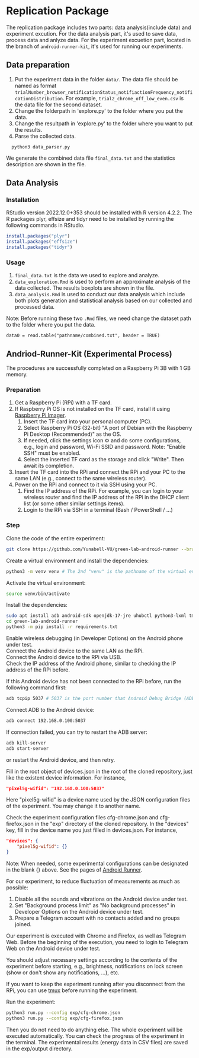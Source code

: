 # Replication Package
The replication package includes two parts: data analysis(include data) and experiment excution. For the data analysis part, it's used to save data, process data and anlyze data. For the experiment excuetion part, located in the branch of `android-runner-kit`, it's used for running our experiments. 
<!-- ```shell
pip3 install -r requirements.txt
``` -->

## Data preparation 
1. Put the experiment data in the folder `data/`. The data file should be named as format `trialNumber_browser_notificationStatus_notifiactionFrequency_notificationDistribution`. For example, `trial2_chrome_off_low_even.csv` is the data file for the second dataset. 
2. Change the folderpath in 'explore.py' to the folder where you put the data.
3. Change the resultpath in 'explore.py' to the folder where you want to put the results.
4. Parse the collected data.
 ```
   python3 data_parser.py
   ```
We generate the combined data file `final_data.txt` and the statistics description are shown in the file.

## Data Analysis 
### Installation
RStudio version 2022.12.0+353 should be installed with R version 4.2.2.
The R packages plyr, effsize and tidyr need to be installed by running the following commands in RStudio.
```R
install.packages("plyr")
install.packages("effsize")
install.packages("tidyr")
```
### Usage
1. `final_data.txt` is the data we used to explore and analyze.
2. `data_exploration.Rmd` is used to perform an approximate analysis of the data collected. The results boxplots are shown in the file.
3. `data_analysis.Rmd` is used to conduct our data analysis which include both plots generation and statistical analysis based on our collected and processed data.

Note: Before running these two `.Rmd` files, we need change the dataset path to the folder where you put the data.
```{R}
data0 = read.table("pathname/combined.txt", header = TRUE)
```




## Andriod-Runner-Kit (Experimental Process)

The procedures are successfully completed on a Raspberry Pi 3B with 1 GB memory.

### Preparation

1. Get a Raspberry Pi (RPi) with a TF card.
2. If Raspberry Pi OS is not installed on the TF card, install it using [Raspberry Pi Imager](https://www.raspberrypi.org/software/).
   1. Insert the TF card into your personal computer (PC).
   2. Select Raspberry Pi OS (32-bit) "A port of Debian with the Raspberry Pi Desktop (Recommended)" as the OS.
   3. If needed, click the settings icon ⚙️ and do some configurations, e.g., login and password, Wi-Fi SSID and password. Note: "Enable SSH" must be enabled.
   4. Select the inserted TF card as the storage and click "Write". Then await its completion.
3. Insert the TF card into the RPi and connect the RPi and your PC to the same LAN (e.g., connect to the same wireless router).
4. Power on the RPi and connect to it via SSH using your PC.
   1. Find the IP address of the RPi. For example, you can login to your wireless router and find the IP address of the RPi in the DHCP client list (or some other similar settings items).
   2. Login to the RPi via SSH in a terminal (Bash / PowerShell / ...)

### Step

Clone the code of the entire experiment:
```bash
git clone https://github.com/Yunabell-VU/green-lab-android-runner --branch android-runner-kit # clone to ./green-lab-android-runner
```
Create a virtual environment and install the dependencies:
```bash
python3 -m venv venv # The 2nd "venv" is the pathname of the virtual environment relative to the current directory (.). You may change it to another name.
```

Activate the virtual environment:
```bash
source venv/bin/activate
```

Install the dependencies:
```bash
sudo apt install adb android-sdk openjdk-17-jre uhubctl python3-lxml tmux
cd green-lab-android-runner
python3 -m pip install -r requirements.txt
```

Enable wireless debugging (in Developer Options) on the Android phone under test.  
Connect the Android device to the same LAN as the RPi.  
Connect the Android device to the RPi via USB.  
Check the IP address of the Android phone, similar to checking the IP address of the RPi before.  

If this Android device has not been connected to the RPi before, run the following command first:
```bash
adb tcpip 5037 # 5037 is the port number that Android Debug Bridge (ADB) will connect later. You may change it to another port.
```

Connect ADB to the Android device:
```bash
adb connect 192.168.0.100:5037
```
If connection failed, you can try to restart the ADB server:
```bash
adb kill-server
adb start-server
```
or restart the Android device, and then retry.

Fill in the root object of devices.json in the root of the cloned repository, just like the existent device information. For instance,
```json
"pixel5g-wifid": "192.168.0.100:5037"
```
Here "pixel5g-wifid" is a device name used by the JSON configuration files of the experiment. You may change it to another name.

Check the experiment configuration files cfg-chrome.json and cfg-firefox.json in the "exp" directory of the cloned repository. In the "devices" key, fill in the device name you just filled in devices.json. For instance,
```json
"devices": {
    "pixel5g-wifid": {}
}
```
Note: When needed, some experimental configurations can be designated in the blank {} above. See the pages of [Android Runner](https://github.com/S2-group/android-runner).

For our experiment, to reduce fluctuation of measurements as much as possible:
1. Disable all the sounds and vibrations on the Android device under test. 
2. Set "Background process limit" as "No background processes" in Developer Options on the Android device under test.
3. Prepare a Telegram account with no contacts added and no groups joined.

Our experiment is executed with Chrome and Firefox, as well as Telegram Web. Before the beginning of the execution, you need to login to Telegram Web on the Android device under test.

You should adjust necessary settings according to the contents of the experiment before starting, e.g., brightness, notifications on lock screen (show or don't show any notifications, ...), etc.

If you want to keep the experiment running after you disconnect from the RPi, you can use [tmux](https://github.com/S2-group/android-runner/blob/master/docs/rpi_ar_setup.md#tips--tricks) before running the experiment.

Run the experiment:
```bash
python3 run.py --config exp/cfg-chrome.json
python3 run.py --config exp/cfg-firefox.json
```

Then you do not need to do anything else. The whole experiment will be executed automatically. You can check the progress of the experiment in the terminal. The experimental results (energy data in CSV files) are saved in the exp/output directory.

